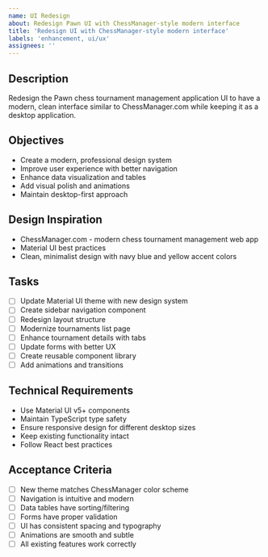 ```yaml
---
name: UI Redesign
about: Redesign Pawn UI with ChessManager-style modern interface
title: 'Redesign UI with ChessManager-style modern interface'
labels: 'enhancement, ui/ux'
assignees: ''
---
```


## Description
Redesign the Pawn chess tournament management application UI to have a modern, clean interface similar to ChessManager.com while keeping it as a desktop application.

## Objectives
- Create a modern, professional design system
- Improve user experience with better navigation
- Enhance data visualization and tables
- Add visual polish and animations
- Maintain desktop-first approach

## Design Inspiration
- ChessManager.com - modern chess tournament management web app
- Material UI best practices
- Clean, minimalist design with navy blue and yellow accent colors

## Tasks
- [ ] Update Material UI theme with new design system
- [ ] Create sidebar navigation component
- [ ] Redesign layout structure
- [ ] Modernize tournaments list page
- [ ] Enhance tournament details with tabs
- [ ] Update forms with better UX
- [ ] Create reusable component library
- [ ] Add animations and transitions

## Technical Requirements
- Use Material UI v5+ components
- Maintain TypeScript type safety
- Ensure responsive design for different desktop sizes
- Keep existing functionality intact
- Follow React best practices

## Acceptance Criteria
- [ ] New theme matches ChessManager color scheme
- [ ] Navigation is intuitive and modern
- [ ] Data tables have sorting/filtering
- [ ] Forms have proper validation
- [ ] UI has consistent spacing and typography
- [ ] Animations are smooth and subtle
- [ ] All existing features work correctly